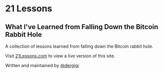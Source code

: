 # 21 Lessons
## What I've Learned from Falling Down the Bitcoin Rabbit Hole

A collection of lessons learned from falling down the Bitcoin rabbit hole. 

Visit [21Lessons.com](https://21lessons.com/) to view a live version of this site. 

Written and maintained by [@dergigi](https://github.com/dergigi/)
